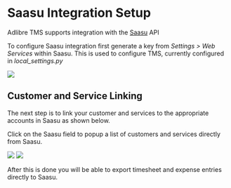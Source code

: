 # Saasu Integration Setup

Adlibre TMS supports integration with the [Saasu](http://www.saasu.com "Saasu Online Accounting") API

To configure Saasu integration first  generate a key from _Settings > Web Services_ within Saasu. This is used to configure TMS, currently configured in _local_settings.py_

<img src="https://github.com/adlibre/Adlibre-TMS/raw/master/docs/webservices_setup_saasu.png" />

## Customer and Service Linking

The next step is to link your customer and services to the appropriate accounts in Saasu as shown below.

Click on the Saasu field to popup a list of customers and services directly from Saasu.

<img src="https://github.com/adlibre/Adlibre-TMS/raw/master/docs/link_customer_saasu.png" />

<img src="https://github.com/adlibre/Adlibre-TMS/raw/master/docs/link_service_saasu.png" />

After this is done you will be able to export timesheet and expense entries directly to Saasu.